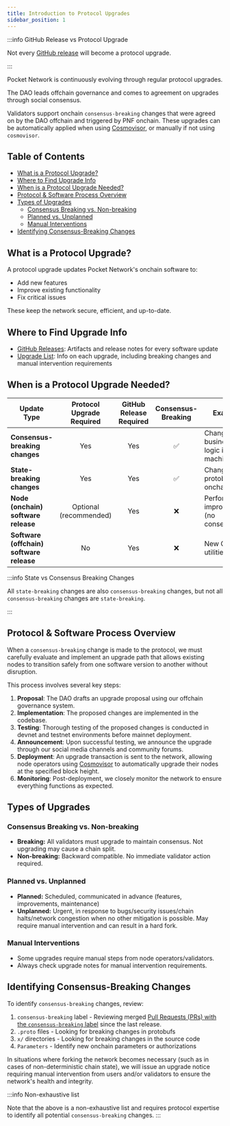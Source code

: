 ```yaml
---
title: Introduction to Protocol Upgrades
sidebar_position: 1
---
```


:::info GitHub Release vs Protocol Upgrade

Not every [GitHub release](https://github.com/pokt-network/poktroll/releases) will become a protocol upgrade.

:::

Pocket Network is continuously evolving through regular protocol upgrades.

The DAO leads offchain governance and comes to agreement on upgrades through social consensus.

Validators support onchain `consensus-breaking` changes that were agreed on by the DAO offchain and triggered by PNF onchain. These upgrades can be automatically applied when using [Cosmovisor](../../1_operate/walkthroughs/full_node_walkthrough.md), or manually if not using `cosmovisor`.

## Table of Contents <!-- omit in toc -->

- [What is a Protocol Upgrade?](#what-is-a-protocol-upgrade)
- [Where to Find Upgrade Info](#where-to-find-upgrade-info)
- [When is a Protocol Upgrade Needed?](#when-is-a-protocol-upgrade-needed)
- [Protocol \& Software Process Overview](#protocol--software-process-overview)
- [Types of Upgrades](#types-of-upgrades)
  - [Consensus Breaking vs. Non-breaking](#consensus-breaking-vs-non-breaking)
  - [Planned vs. Unplanned](#planned-vs-unplanned)
  - [Manual Interventions](#manual-interventions)
- [Identifying Consensus-Breaking Changes](#identifying-consensus-breaking-changes)

## What is a Protocol Upgrade?

A protocol upgrade updates Pocket Network's onchain software to:

- Add new features
- Improve existing functionality
- Fix critical issues

These keep the network secure, efficient, and up-to-date.

## Where to Find Upgrade Info

- [GitHub Releases](https://github.com/pokt-network/poktroll/releases): Artifacts and release notes for every software update
- [Upgrade List](4_upgrade_list.md): Info on each upgrade, including breaking changes and manual intervention requirements

## When is a Protocol Upgrade Needed?

| Update Type                              | Protocol Upgrade Required | GitHub Release Required | Consensus-Breaking | Example                                    |
| ---------------------------------------- | :-----------------------: | :---------------------: | :----------------: | ------------------------------------------ |
| **Consensus-breaking changes**           |            Yes            |           Yes           |         ✅         | Changes to business logic in state machine |
| **State-breaking changes**               |            Yes            |           Yes           |         ✅         | Changes to protobufs and onchain state     |
| **Node (onchain) software release**      |  Optional (recommended)   |           Yes           |         ❌         | Performance improvements (no consensus)    |
| **Software (offchain) software release** |            No             |           Yes           |         ❌         | New CLI utilities                          |

:::info State vs Consensus Breaking Changes

All `state-breaking` changes are also `consensus-breaking` changes, but not all `consensus-breaking` changes are `state-breaking`.

:::

## Protocol & Software Process Overview

When a `consensus-breaking` change is made to the protocol, we must carefully evaluate and implement an upgrade path that allows existing nodes to transition safely from one software version to another without disruption.

This process involves several key steps:

1. **Proposal**: The DAO drafts an upgrade proposal using our offchain governance system.
2. **Implementation**: The proposed changes are implemented in the codebase.
3. **Testing**: Thorough testing of the proposed changes is conducted in devnet and testnet environments before mainnet deployment.
4. **Announcement**: Upon successful testing, we announce the upgrade through our social media channels and community forums.
5. **Deployment**: An upgrade transaction is sent to the network, allowing node operators using [Cosmovisor](../../1_operate/walkthroughs/full_node_walkthrough.md) to automatically upgrade their nodes at the specified block height.
6. **Monitoring**: Post-deployment, we closely monitor the network to ensure everything functions as expected.

## Types of Upgrades

### Consensus Breaking vs. Non-breaking

- **Breaking:** All validators must upgrade to maintain consensus. Not upgrading may cause a chain split.
- **Non-breaking:** Backward compatible. No immediate validator action required.

### Planned vs. Unplanned

- **Planned:** Scheduled, communicated in advance (features, improvements, maintenance)
- **Unplanned:** Urgent, in response to bugs/security issues/chain halts/network congestion when no other mitigation is possible. May require manual intervention and can result in a hard fork.

### Manual Interventions

- Some upgrades require manual steps from node operators/validators.
- Always check upgrade notes for manual intervention requirements.

## Identifying Consensus-Breaking Changes

To identify `consensus-breaking` changes, review:

1. `consensus-breaking` label - Reviewing merged [Pull Requests (PRs) with the `consensus-breaking` label](https://github.com/pokt-network/poktroll/issues?q=label%3Aconsensus-breaking+) since the last release.
2. `.proto` files - Looking for breaking changes in protobufs
3. `x/` directories - Looking for breaking changes in the source code
4. `Parameters` - Identify new onchain parameters or authorizations

In situations where forking the network becomes necessary (such as in cases of non-deterministic chain state), we will issue an upgrade notice requiring manual intervention from users and/or validators to ensure the network's health and integrity.

:::info Non-exhaustive list

Note that the above is a non-exhaustive list and requires protocol expertise to identify all potential `consensus-breaking` changes.
:::
